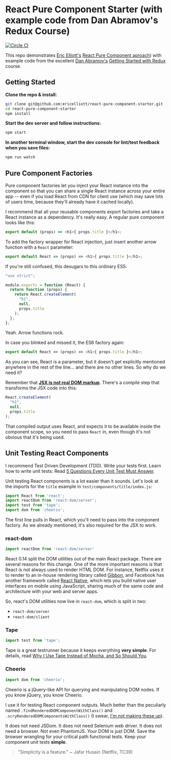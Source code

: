 # React Pure Component Starter (with example code from Dan Abramov's Redux Course)
[![Circle CI](https://circleci.com/gh/esroyo/react-pure-component-starter.svg?style=svg)](https://circleci.com/gh/esroyo/react-pure-component-starter)

This repo demonstrates [Eric Elliott's](https://ericelliottjs.com/) [React Pure Component aproach](https://github.com/ericelliott/react-pure-component-starter)) with example code from the excellent [Dan Abramov's](https://github.com/gaearon) [Getting Started with Redux](https://egghead.io/series/getting-started-with-redux) course.

## Getting Started

**Clone the repo & install:**

```sh
git clone git@github.com:ericelliott/react-pure-component-starter.git
cd react-pure-component-starter
npm install
```

**Start the dev server and follow instructions:**

```sh
npm start
```

**In another terminal window, start the dev console for lint/test feedback when you save files:**

```sh
npm run watch
```


## Pure Component Factories

Pure component factories let you inject your React instance into the component so that you can share a single React instance across your entire app -- even if you load React from CDN for client use (which may save lots of users time, because they'll already have it cached locally).

I recommend that all your reusable components export factories and take a React instance as a dependency. It's really easy. A regular pure component looks like this:

```js
export default (props) => <h1>{ props.title }</h1>;
```

To add the factory wrapper for React injection, just insert another arrow function with a `React` parameter:

```js
export default React => (props) => <h1>{ props.title }</h1>;
```

If you're still confused, this desugars to this ordinary ES5:

```js
"use strict";

module.exports = function (React) {
  return function (props) {
    return React.createElement(
      "h1",
      null,
      props.title
    );
  };
};
```

Yeah. Arrow functions rock.

In case you blinked and missed it, the ES6 factory again:

```js
export default React => (props) => <h1>{ props.title }</h1>;
```

As you can see, React is a parameter, but it doesn't get explicitly mentioned anywhere in the rest of the line... and there are no other lines. So why do we need it?

Remember that [**JSX is not real DOM markup**](https://medium.com/javascript-scene/jsx-looks-like-an-abomination-1c1ec351a918). There's a compile step that transforms the JSX code into this:

```js
React.createElement(
  "h1",
  null,
  props.title
);
```

That compiled output uses React, and expects it to be available inside the component scope, so you need to pass `React` in, even though it's not obvious that it's being used.

## Unit Testing React Components

I recommend Test Driven Development (TDD). Write your tests first. Learn how to write unit tests: Read [5 Questions Every Unit Test Must Answer](https://medium.com/javascript-scene/what-every-unit-test-needs-f6cd34d9836d).

Unit testing React components is a lot easier than it sounds. Let's look at the imports for the `title` example in `test/components/title/index.js`:

```js
import React from 'react';
import reactDom from 'react-dom/server';
import test from 'tape';
import dom from 'cheerio';
```

The first line pulls in React, which you'll need to pass into the component factory. As we already mentioned, it's also required for the JSX to work.


### react-dom

```js
import reactDom from 'react-dom/server'
````

React 0.14 split the DOM utilities out of the main React package. There are several reasons for this change. One of the more important reasons is that React is not always used to render HTML DOM. For instance, Netflix uses it to render to an in-house rendering library called [Gibbon](https://www.youtube.com/watch?v=eNC0mRYGWgc), and Facebook has another framework called [React Native](https://facebook.github.io/react-native/), which lets you build native user interfaces on mobile using JavaScript, sharing much of the same code and architecture with your web and server apps.

So, react's DOM utilities now live in `react-dom`, which is split in two:

* `react-dom/server`
* `react-dom/client`

### Tape

```js
import test from 'tape';
```

Tape is a great testrunner because it keeps everything **very simple**. For details, read [Why I Use Tape Instead of Mocha, and So Should You](https://medium.com/javascript-scene/why-i-use-tape-instead-of-mocha-so-should-you-6aa105d8eaf4).

### Cheerio

```js
import dom from 'cheerio';
```

Cheerio is a jQuery-like API for querying and manipulating DOM nodes. If you know jQuery, you know Cheerio.

I use it for testing React component outputs. Much better than the peculiarly named `.findRenderedDOMComponentWithClass()` and `.scryRenderedDOMComponentsWithClass()` (I swear, [I'm not making these up](https://facebook.github.io/react/docs/test-utils.html)).

It does not need JSDom. It does not need Selenium web driver. It does not need a browser. Not even PhantomJS. Your DOM is just DOM. Save the browser wrangling for your critical path functional tests. Keep your component unit tests **simple**.

> "Simplicity is a feature." ~ Jafar Husain (Netflix, TC39)
